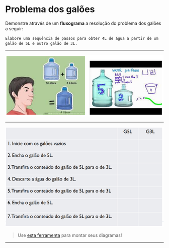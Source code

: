 # Problema dos galões
Demonstre através de um **fluxograma** a resolução do problema dos galões a seguir:

    Elabore uma sequência de passos para obter 4L de água a partir de um galão de 5L e outro galão de 3L.
	
___
![Diagrama de fluxo](./markdown/Volume0/Exercicio_3/galoes.png)
___
![Diagrama de fluxo](./markdown/Volume0/Exercicio_3/TesteDeMesa.png)


> Use [esta ferramenta](https://app.diagrams.net/) para montar seus diagramas!
___
